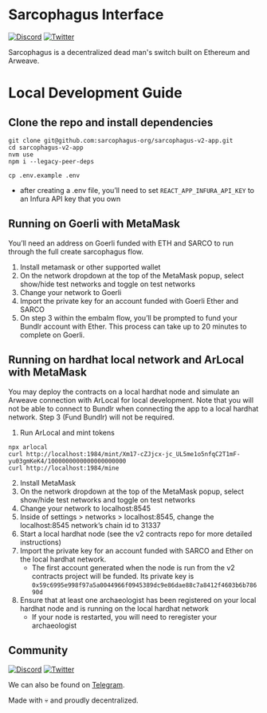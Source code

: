 # Sarcophagus Interface

[![Discord](https://img.shields.io/discord/753398645507883099?color=768AD4&label=discord)](https://discord.com/channels/753398645507883099/)
[![Twitter](https://img.shields.io/twitter/follow/sarcophagusio?style=social)](https://twitter.com/sarcophagusio)

Sarcophagus is a decentralized dead man's switch built on Ethereum and Arweave.

# Local Development Guide

## Clone the repo and install dependencies

```
git clone git@github.com:sarcophagus-org/sarcophagus-v2-app.git
cd sarcophagus-v2-app
nvm use
npm i --legacy-peer-deps

cp .env.example .env
```

- after creating a .env file, you’ll need to set `REACT_APP_INFURA_API_KEY` to an Infura API key that you own

## Running on Goerli with MetaMask

You’ll need an address on Goerli funded with ETH and SARCO to run through the full create sarcophagus flow.

1. Install metamask or other supported wallet
2. On the network dropdown at the top of the MetaMask popup, select show/hide test networks and toggle on test networks
3. Change your network to Goerli
4. Import the private key for an account funded with Goerli Ether and SARCO
5. On step 3 within the embalm flow, you’ll be prompted to fund your Bundlr account with Ether. This process can take up
   to 20 minutes to complete on Goerli.

## Running on hardhat local network and ArLocal with MetaMask

You may deploy the contracts on a local hardhat node and simulate an Arweave connection with ArLocal for local
development. Note that you will not be able to connect to Bundlr when connecting the app to a local hardhat network.
Step 3 (Fund Bundlr) will not be required.

1. Run ArLocal and mint tokens

```
npx arlocal
curl http://localhost:1984/mint/Xm17-cZJjcx-jc_UL5me1o5nfqC2T1mF-yu03gmKeK4/1000000000000000000000
curl http://localhost:1984/mine
```

2. Install MetaMask
3. On the network dropdown at the top of the MetaMask popup, select show/hide test networks and toggle on test networks
4. Change your network to localhost:8545
5. Inside of settings > networks > localhost:8545, change the localhost:8545 network’s chain id to 31337
6. Start a local hardhat node (see the v2 contracts repo for more detailed instructions)
7. Import the private key for an account funded with SARCO and Ether on the local hardhat network.
    - The first account generated when the node is run from the v2 contracts project will be funded. Its private key
      is `0x59c6995e998f97a5a0044966f0945389dc9e86dae88c7a8412f4603b6b78690d`
8. Ensure that at least one archaeologist has been registered on your local hardhat node and is running on the local
   hardhat network
    - If your node is restarted, you will need to reregister your archaeologist

## Community

[![Discord](https://img.shields.io/discord/753398645507883099?color=768AD4&label=discord)](https://discord.com/channels/753398645507883099/)
[![Twitter](https://img.shields.io/twitter/follow/sarcophagusio?style=social)](https://twitter.com/sarcophagusio)

We can also be found on [Telegram](https://t.me/sarcophagusio).

Made with :skull: and proudly decentralized.

